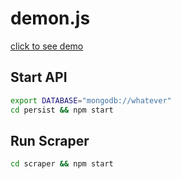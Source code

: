 # demon.js

[click to see demo](https://jackkav.github.io/demon.js/)

## Start API
```bash
export DATABASE="mongodb://whatever"
cd persist && npm start
```

## Run Scraper
```bash
cd scraper && npm start
```
